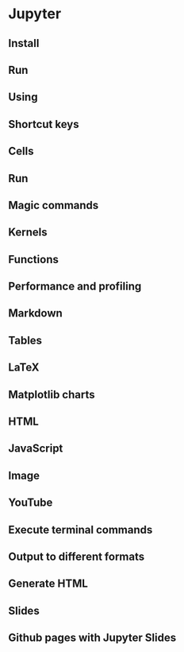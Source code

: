 

Jupyter
=======

Install
-------

Run
---

Using
-----

Shortcut keys
-------------

Cells
-----

Run
---

Magic commands
--------------

Kernels
-------

Functions
---------

Performance and profiling
-------------------------

Markdown
--------

Tables
------

LaTeX
-----

Matplotlib charts
-----------------

HTML
----

JavaScript
----------

Image
-----

YouTube
-------

Execute terminal commands
-------------------------

Output to different formats
---------------------------

Generate HTML
-------------

Slides
------

Github pages with Jupyter Slides
--------------------------------


